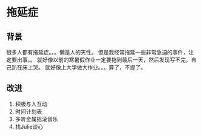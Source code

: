 拖延症
=====

## 背景

很多人都有拖延症。。。懒是人的天性。
但是我经常拖延一些非常急迫的事件，注定要出事。。
就好像以前的寒暑假作业一定要拖到最后一天，然后发现写不完，自己趴在床上哭。
就好像上大学做大作业。。。算了，不提了。

## 改进

1. 积极与人互动
1. 时间计划表
1. 多听金属摇滚音乐
1. 找Julie谈心
